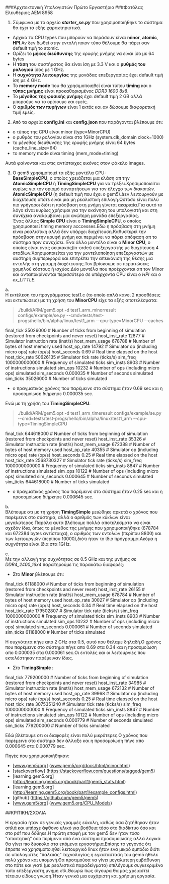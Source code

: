 ###Αρχιτεκτονική Υπολογιστών Πρώτο Εργαστήριο
###Φατόλας Ελευθέριος ΑΕΜ 8958


1. Σύμφωνα με το αρχείο **_starter_se.py_** που χρησιμοποιήθηκε το σύστημα θα έχει τα εξής χαρακτηριστικά.  
* Αρχικά τα CPU types που μπορούν να περάσουν είναι **minor**, **atomic**, **HPI**.Αν δεν δωθεί στην εντολή ποιον τύπο θέλουμε θα πάρει σαν default τιμή το atomic.
* Ορίζει το **μήκος διεύθυνσης** της κρυφής μνήμης να είναι ίσο με 64 bytes 
* Η **τάση** του συστήματος θα είναι ίση με 3.3 V και ο **ρυθμός του ρολογιού** ίσος με 1 GHz.
* Η **συχνότητα λειτουργίας** της μονάδας επεξεργασίας έχει default τιμή ίση με 4 GHz.
* Το **memory mode** που θα χρησιμοποιηθεί είναι τύπου **timing** και ο **τύπος μνήμης** είναι προκαθορισμένος _DDR3 1600 8x8_.
* Το **μέγεθος της φυσικής μνήμης** έχει default τιμή 2 GB αλλά μπορούμε να το ορίσουμε και εμείς.
* Ο **αριθμός των πυρήνων** είναι 1 εκτός και αν δώσουμε διαφορετική τιμή εμείς.

2. Από τα αρχεία **config.ini** και **config.json** που παράγονται βλέπουμε ότι:  
* ο τύπος της CPU είναι minor (type=MinorCPU)
* ο ρυθμός του ρολογίου είναι στα 1GHz (system.clk_domain   clock=1000)
* το μέγεθος διεύθυνσης της κρυφής μνήμης είναι 64 bytes (cache_line_size=64) 
* το memory mode είναι timing (mem_mode=timing)

Αυτά φαίνονται και στις αντίστοιχες εικόνες στον φάκελο images.

3. O gem5 χρησιμοποιεί τα εξής μοντέλα CPU:  
**BaseSimpleCPU**, ο οποίος χρειάζεται μια κλάση απ την **AtomicSimpleCPU** ή **TimingSimpleCPU** για να τρέξει.Χρησιμοποιείται κυρίως για τον ορισμό συναρτήσεων για τον έλεγχο των διακοπών.
**AtomicSimpleCPU** (η default τιμή που έχει o gem5).Δεν λειτουργούν με διοχέτευση οπότε είναι μια μη ρεαλιστική επιλογή.Ωστόσο είναι πολύ πιο γρήγοροι διότι η πρόσβαση στη μνήμη γίνεται ακαριαία.Για αυτό το λόγο είναι κυρίως χρήσιμοι για την εκκίνηση του υπολογιστή και στη συνέχεια αναλαμβάνει μία ανώτερη μονάδα επεξεργασίας.  
Ένας άλλος **Simple CPU** είναι ο **TimingSimpleCPU**, ο οποίος χρησιμοποιεί timing memory acccesses.Εδώ η πρόσβαση στη μνήμη είναι ρεαλιστική αλλά δεν υπάρχει διοχέτευση.Καθυστερεί την πρόσβαση στην κρυφή μνήμη και περιμένει να πάρει απόφαση απ το σύστημα πριν συνεχίσει.
Ένα άλλο μοντέλο είναι ο **Minor CPU**, o οποίος είναι ένας σειριακός(in-order) επεξεργαστής με διοχέτευση 4 σταδίων.Χρησιμοποιείται για την μοντελοποίηση επεξεργαστών με αυστηρή συμπεριφορά και επιτρέπει την απεικόνιση της θέσης μια εντολής στη γραμμή διοχέτευσης.Τον βρίσκουμε σε περιπτώσεις χαμηλού κόστους ή ισχύος.Δύο μοντέλα που προέρχονται απ τον Minor και ανταποκρίνονται περισσότερο σε υπάρχοντα CPU είναι ο _HPI_ και ο _ex_LITTLE_.

a.  
Η εκτέλεση του προγράμματος test1.c (το οποίο απλά κάνει 2 προσθέσεις και εκτυπώσεις) με τη χρήση του **MinorCPU** είχε τα εξής αποτελέσματα:
> ./build/ARM/gem5.opt -d test1_arm_minorresult configs/example/se.py --cmd=tests/test-progs/hello/bin/alpha/linux/test1_arm --cpu-type=MinorCPU --caches  

final_tick                                   35026000                       # Number of ticks from beginning of simulation (restored from checkpoints and never reset)
host_inst_rate                                  12877                       # Simulator instruction rate (inst/s)
host_mem_usage                                 678788                       # Number of bytes of host memory used
host_op_rate                                    14792                       # Simulator op (including micro ops) rate (op/s)
host_seconds                                     0.69                       # Real time elapsed on the host
host_tick_rate                               50626135                       # Simulator tick rate (ticks/s)
sim_freq                                 1000000000000                       # Frequency of simulated ticks
sim_insts                                        8903                       # Number of instructions simulated
sim_ops                                         10232                       # Number of ops (including micro ops) simulated
sim_seconds                                  0.000035                       # Number of seconds simulated
sim_ticks                                    35026000                       # Number of ticks simulated

* ο πραγματικός χρόνος που παρέμεινε στο σύστημα ήταν 0.69 sec και η προσομοίωση διήρκησε 0.000035 sec.

Ενώ με τη χρήση του **TimingSimpleCPU**:
> ./build/ARM/gem5.opt -d test1_arm_timeresult configs/example/se.py --cmd=tests/test-progs/hello/bin/alpha/linux/test1_arm --cpu-type=TimingSimpleCPU 


final_tick                                  644618000                       # Number of ticks from beginning of simulation (restored from checkpoints and never reset)
host_inst_rate                                  35326                       # Simulator instruction rate (inst/s)
host_mem_usage                                 672388                       # Number of bytes of host memory used
host_op_rate                                    40355                       # Simulator op (including micro ops) rate (op/s)
host_seconds                                     0.25                       # Real time elapsed on the host
host_tick_rate                             2568730327                       # Simulator tick rate (ticks/s)
sim_freq                                 1000000000000                       # Frequency of simulated ticks
sim_insts                                        8847                       # Number of instructions simulated
sim_ops                                         10122                       # Number of ops (including micro ops) simulated
sim_seconds                                  0.000645                       # Number of seconds simulated
sim_ticks                                   644618000                       # Number of ticks simulated

* ο πραγματικός χρόνος που παρέμεινε στο σύστημα ήταν 0.25 sec και η προσομοίωση διήρκησε 0.000645 sec.

b.  
Βλέπουμε οτι με τη χρήση **TimingSimple** μειώθηκε αρκετά ο χρόνος που παρέμεινε στο σύστημα, αλλά ο αριθμός των κύκλων είναι μεγαλύτερος.Παρόλα αυτά βλέπουμε πολλά αποτελέσματα να είναι σχεδόν ίδια, όπως το μέγεθος της μνήμης που χρησιμοποιήθηκε (678784 και 672384 bytes αντίστοιχα), o αριθμός των εντολών (περίπου 8800) και των λειτουργιών (περίπου 10000),διότι ήταν το ίδιο πρόγραμμα.Ακόμα η συχνότητα είναι ίδια στα 1GHz.  

c.  
Mε την αλλαγή της συχνότητας σε 0.5 GHz και της μνήμης σε _DDR4_2400_16x4_ παρατηρούμε τις παρακάτω διαφορές:  
* Στο **Minor** βλέπουμε ότι:

final_tick                                   61188000                       # Number of ticks from beginning of simulation (restored from checkpoints and never reset)
host_inst_rate                                  26155                       # Simulator instruction rate (inst/s)
host_mem_usage                                 678784                       # Number of bytes of host memory used
host_op_rate                                    30027                       # Simulator op (including micro ops) rate (op/s)
host_seconds                                     0.34                       # Real time elapsed on the host
host_tick_rate                              179502807                       # Simulator tick rate (ticks/s)
sim_freq                                 1000000000000                       # Frequency of simulated ticks
sim_insts                                        8903                       # Number of instructions simulated
sim_ops                                         10232                       # Number of ops (including micro ops) simulated
sim_seconds                                  0.000061                       # Number of seconds simulated
sim_ticks                                    61188000                       # Number of ticks simulated

H συχνότητα πήγε απο 2 GHz στα 0.5, αυτό που θέλαμε δηλαδή.Ο χρόνος που παρέμεινε στο σύστημα πήγε απο 0.69 στα 0.34 και η προσομοίωση απο 0.000035 στα 0.000061 sec.Οι εντολές και οι λειτουργίες που εκτελέστηκαν παρέμειναν ίδιες.  

* Στο **TimingSimple** :

final_tick                                  779200000                       # Number of ticks from beginning of simulation (restored from checkpoints and never reset)
host_inst_rate                                  34985                       # Simulator instruction rate (inst/s)
host_mem_usage                                 672132                       # Number of bytes of host memory used
host_op_rate                                    39968                       # Simulator op (including micro ops) rate (op/s)
host_seconds                                     0.25                       # Real time elapsed on the host
host_tick_rate                             3075351240                       # Simulator tick rate (ticks/s)
sim_freq                                 1000000000000                       # Frequency of simulated ticks
sim_insts                                        8847                       # Number of instructions simulated
sim_ops                                         10122                       # Number of ops (including micro ops) simulated
sim_seconds                                  0.000779                       # Number of seconds simulated
sim_ticks                                   779200000                       # Number of ticks simulated

Εδώ βλέπουμε οτι οι διαφορές είναι πολύ μικρότερες.Ο χρόνος που παρέμεινε στο σύστημα δεν άλλαξε και η προσομοίωση πήγε απο 0.000645 στα 0.000779 sec.

Πηγές που χρησιμοποιήθηκαν:   
* [www.gem5/org] (www.gem5/org/docs/html/minor.html) 
* [stackoverflow] (https://stackoverflow.com/questions/tagged/gem5)
* [learning.gem5.org] (http://learning.gem5.org/book/part1/gem5_stats.html) 
* [learning.gem5.org] (http://learning.gem5.org/book/part1/example_configs.html)
* [github] (https://github.com/gem5/gem5)
* [www.gem5/org] (www.gem5.org/CPU_Models)

##ΚΡΙΤΙΚΗ/ΣΧΟΛΙΑ

Η εργασία ήταν σε γενικές γραμμές εύκολη, καθώς όσα ζητήθηκαν ήταν απλά και υπήρχε άφθονο υλικό για βοήθεια τόσο στο διαδίκτυο όσο και στο pdf που δόθηκε.Η πρώτη επαφή με τον gem5 δεν ήταν τόσο "απαιτητική" όσο περίμενα από ένα σύστημα προσομοίωσης αλλά λογικά θα γίνει πιο δύσκολο στα επόμενα εργαστήρια.Επίσης το γεγονός ότι έπρεπε να χρησιμοποιηθεί λειτουργικό linux ήταν ενα μικρό εμπόδιο διότι σε υπολογιστές "παλαιάς" τεχνολογίας η εγκατάσταση του gem5 ήθελε πολύ χρόνο και υπομονή.Θα προτιμούσα να γίνει μεγαλύτερη εμβάθυνση στο πότε και γιατί (με ρεαλιστικά παραδείγματα) επιλέγουμε συγκεκριμένο τύπο επεξεργαστή,μνήμη κτλ.Θεωρώ πως σίγουρα θα μας χρειαστεί τέτοιου είδους γνώση.Ήταν γενικά μια ευχάριστη και χρήσιμη εργασία.


